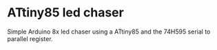 # ATtiny85 led chaser

Simple Arduino 8x led chaser using a ATtiny85 and the 74H595 serial to parallel register.




